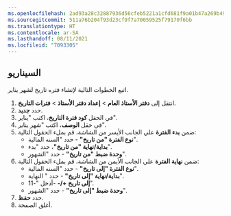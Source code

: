 ```yaml
---
ms.openlocfilehash: 2ad93a28c32887936d56cfeb5221a1cfd681f9a01b47a269b49a923da3d22797
ms.sourcegitcommit: 511a76b204f93d23cf9f7a70059525f79170f6bb
ms.translationtype: HT
ms.contentlocale: ar-SA
ms.lasthandoff: 08/11/2021
ms.locfileid: "7093305"
---
```

## <a name="scenario"></a>السيناريو
اتبع الخطوات التالية لإنشاء فتره تاريخ لشهر يناير.

1. انتقل إلى **دفتر الأستاذ العام** > **إعداد دفتر الأستاذ** > **فترات التاريخ**.
1. حدد **جديد‎**.
1. في الحقل **كود فترة التاريخ**، اكتب "يناير".
1. في حقل **الوصف**، اكتب "شهر يناير".
1. ضمن **بدء الفترة** علي الجانب الأيسر من الشاشة، قم بملء الحقول التالية:
    - **نوع الفترة "من تاريخ"** - حدد "السنه المالية".
    - **بداية/نهاية "من تاريخ"**، حدد "بدء".
    - **وحدة ضبط "من تاريخ"** - حدد "الشهور".
16. ضمن **نهاية الفترة** علي الجانب الأيمن من الشاشة، قم بملء الحقول التالية:
    - **نوع الفترة "إلى تاريخ"** - حدد "السنه المالية".
    - **بداية/نهاية "إلى تاريخ"** - حدد " النهاية".
    - **إلى تاريخ +/-** -أدخل "-11".
    - **وحدة ضبط "إلى تاريخ"** - حدد "الشهور".
1. حدد **حفظ**.
1. أغلق الصفحة.


